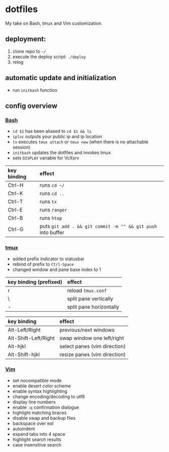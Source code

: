 # dotfiles
My take on Bash, tmux and Vim customization.

## deployment:

1. clone repo to `~/`
2. execute the deploy script: `./deploy`
3. relog
  
## automatic update and initialization

* run `initbash` function
  
## config overview
### [Bash](https://en.wikipedia.org/wiki/Bash_(Unix_shell))
* `cd $1` has been aliased to `cd $1 && ls`
* `iploc` outputs your public ip and ip location
* `tx` executes `tmux attach` or `tmux new` (when there is no attachable session)
* `initbash` updates the dotfiles and invokes tmux
* sets `DISPLAY` variable for VcXsrv

| key binding | effect        |
| :-----------|:--------------|
| Ctrl-H      | runs `cd ~/`  |
| Ctrl-K      | runs `cd ..`  |
| Ctrl-T      | runs `tx`     |
| Ctrl-E      | runs `ranger` |
| Ctrl-B      | runs `htop`   |
| Ctrl-G      | puts `git add . && git commit -m "" && git push` into buffer |

### [tmux](https://en.wikipedia.org/wiki/Tmux)
* added prefix indicator to statusbar
* rebind of prefix to `Ctrl-Space`
* changed window and pane base index to 1

| key binding (prefixed) | effect                  |
| :----------------------|:------------------------|
| r                      | reload `tmux.conf`      |
| \                      | split pane vertically   |
| -                      | split pane horizontally |

| key binding         | effect                       |
| :-------------------|:-----------------------------|
| Alt-Left/Right      | previous/next windows        |
| Alt-Shift-Left/Right| swap window one left/right   |
| Alt-hjkl            | select panes (vim direction) |
| Alt-Shift-hjkl      | resize panes (vim direction) |

### [Vim](https://en.wikipedia.org/wiki/Vim_(text_editor))
* set nocompatible mode
* enable desert color scheme
* enable syntax highlighting
* change encoding/decoding to utf8
* display line numbers
* enable `:q` confirmation dialogue
* highlight matching braces
* disable swap and backup files
* backspace over eol
* autoindent
* expand tabs into 4 space
* highlight search results
* case insensitive search
